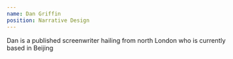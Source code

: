 ```yaml
---
name: Dan Griffin
position: Narrative Design
---
```


Dan is a published screenwriter hailing from north London who is currently based in Beijing